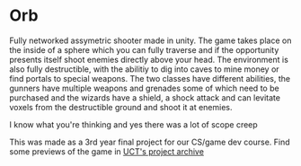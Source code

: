 # Orb

Fully networked assymetric shooter made in unity. The game takes place on the inside of a sphere which you can fully traverse and if the opportunity presents itself shoot enemies directly above your head. The environment is also fully destructible, with the abilitiy to dig into caves to mine money or find portals to special weapons. The two classes have different abilities, the gunners have multiple weapons and grenades some of which need to be purchased and the wizards have a shield, a shock attack and can levitate voxels from the destructible ground and shoot it at enemies.

I know what you're thinking and yes there was a lot of scope creep

This was made as a 3rd year final project for our CS/game dev course. Find some previews of the game in [UCT's project archive](https://projects.cs.uct.ac.za/gamesproj/cgi-bin/view/2018/abramowitz_acton_toledo.zip/OrbWebsite/)
